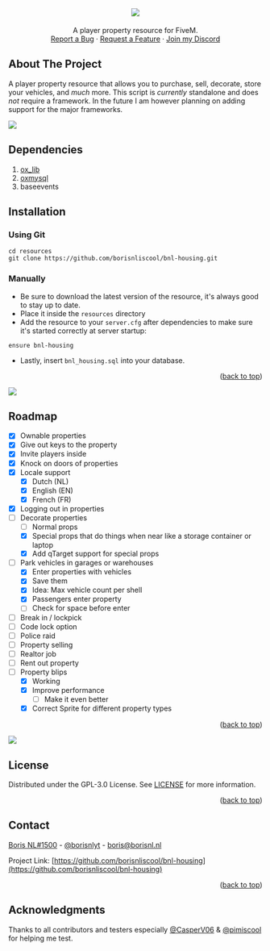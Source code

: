<div id="top"></div>

<br />
<div align="center">

  <h1 align="center"><img src="https://i.imgur.com/efWK1Rc.png"></h1>

  <p align="center">
    A player property resource for FiveM.
    <br />
    <a href="https://github.com/borisnliscool/bnl-housing/issues">Report a Bug</a>
    ·
    <a href="https://github.com/borisnliscool/bnl-housing/issues">Request a Feature</a>
    ·
    <a href="https://borisnl.nl/discord">Join my Discord</a>
  </p>
</div>

## About The Project

A player property resource that allows you to purchase, sell, decorate, store your vehicles, and *much* more. This script is *currently* standalone and does *not* require a framework. In the future I am however planning on adding support for the major frameworks.

<img src="https://user-images.githubusercontent.com/60477582/171034076-a15f0d8e-8216-487e-a51a-e01322c316c7.png">

## Dependencies

1. [ox_lib](https://github.com/overextended/ox_lib)
2. [oxmysql](https://github.com/overextended/oxmysql)
3. baseevents

## Installation

### Using Git

```
cd resources
git clone https://github.com/borisnliscool/bnl-housing.git
```

### Manually

- Be sure to download the latest version of the resource, it's always good to stay up to date.
- Place it inside the `resources` directory
- Add the resource to your `server.cfg` after dependencies to make sure it's started correctly at server startup:
```
ensure bnl-housing
```
- Lastly, insert `bnl_housing.sql` into your database.

<p align="right">(<a href="#top">back to top</a>)</p>

<img src="https://user-images.githubusercontent.com/60477582/171034076-a15f0d8e-8216-487e-a51a-e01322c316c7.png">

## Roadmap

- [x] Ownable properties
- [x] Give out keys to the property
- [x] Invite players inside
- [x] Knock on doors of properties
- [x] Locale support
  - [x] Dutch (NL)
  - [x] English (EN)
  - [x] French (FR)
- [x] Logging out in properties
- [ ] Decorate properties
  - [ ] Normal props
  - [x] Special props that do things when near like a storage container or laptop
  - [x] Add qTarget support for special props
- [ ] Park vehicles in garages or warehouses
  - [x] Enter properties with vehicles
  - [x] Save them
  - [x] Idea: Max vehicle count per shell
  - [x] Passengers enter property
  - [ ] Check for space before enter
- [ ] Break in / lockpick
- [ ] Code lock option
- [ ] Police raid
- [ ] Property selling
- [ ] Realtor job
- [ ] Rent out property
- [ ] Property blips
  - [x] Working
  - [x] Improve performance
    - [ ] Make it even better
  - [x] Correct Sprite for different property types

<p align="right">(<a href="#top">back to top</a>)</p>

<img src="https://user-images.githubusercontent.com/60477582/171034076-a15f0d8e-8216-487e-a51a-e01322c316c7.png">

## License

Distributed under the GPL-3.0 License. See [LICENSE](https://github.com/borisnliscool/bnl-housing/blob/main/LICENSE) for more information.

<p align="right">(<a href="#top">back to top</a>)</p>


## Contact

[Boris NL#1500](https://borisnl.nl/discord) - [@borisnlyt](https://twitter.com/borisnlyt) - [boris@borisnl.nl](mailto:boris@borisnl.nl)

Project Link: [https://github.com/borisnliscool/bnl-housing](https://github.com/borisnliscool/bnl-housing)

<p align="right">(<a href="#top">back to top</a>)</p>

## Acknowledgments

Thanks to all contributors and testers especially [@CasperV06](https://github.com/CasperV06) & [@pimiscool](https://github.com/pimiscool) for helping me test.

